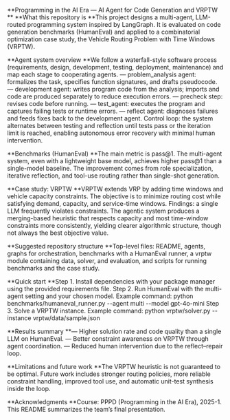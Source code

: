 **Programming in the AI Era — AI Agent for Code Generation and VRPTW
**
**What this repository is
**This project designs a multi-agent, LLM-routed programming system inspired by LangGraph. It is evaluated on code generation benchmarks (HumanEval) and applied to a combinatorial optimization case study, the Vehicle Routing Problem with Time Windows (VRPTW).

**Agent system overview
**We follow a waterfall-style software process (requirements, design, development, testing, deployment, maintenance) and map each stage to cooperating agents.
— problem_analysis agent: formalizes the task, specifies function signatures, and drafts pseudocode.
— development agent: writes program code from the analysis; imports and code are produced separately to reduce execution errors.
— precheck step: revises code before running.
— test_agent: executes the program and captures failing tests or runtime errors.
— reflect agent: diagnoses failures and feeds fixes back to the development agent.
Control loop: the system alternates between testing and reflection until tests pass or the iteration limit is reached, enabling autonomous error recovery with minimal human intervention.

**Benchmarks (HumanEval)
**The main metric is pass@1. The multi-agent system, even with a lightweight base model, achieves higher pass@1 than a single-model baseline. The improvement comes from role specialization, iterative reflection, and tool-use routing rather than single-shot generation.

**Case study: VRPTW
**VRPTW extends VRP by adding time windows and vehicle capacity constraints. The objective is to minimize routing cost while satisfying demand, capacity, and service-time windows.
Findings: a single LLM frequently violates constraints. The agentic system produces a merging-based heuristic that respects capacity and most time-window constraints more consistently, yielding clearer algorithmic structure, though not always the best objective value.

**Suggested repository structure
**Top-level files: README, agents, graphs for orchestration, benchmarks with a HumanEval runner, a vrptw module containing data, solver, and evaluation, and scripts for running benchmarks and the case study.

**Quick start
**Step 1. Install dependencies with your package manager using the provided requirements file.
Step 2. Run HumanEval with the multi-agent setting and your chosen model.
Example command: python benchmarks/humaneval_runner.py --agent multi --model gpt-4o-mini
Step 3. Solve a VRPTW instance.
Example command: python vrptw/solver.py --instance vrptw/data/sample.json

**Results summary
**— Higher solution rate and code quality than a single LLM on HumanEval.
— Better constraint awareness on VRPTW through agent coordination.
— Reduced human intervention due to the reflect–repair loop.

**Limitations and future work
**The VRPTW heuristic is not guaranteed to be optimal. Future work includes stronger routing policies, more reliable constraint handling, improved tool use, and automatic unit-test synthesis inside the loop.

**Acknowledgments
**Course: PPPD (Programming in the AI Era), 2025-1. This README summarizes the team’s final presentation.
